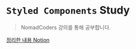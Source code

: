 # `Styled Components` Study

> NomadCoders 강의를 통해 공부합니다.

[정리한 내용 Notion](https://www.notion.so/xtring/Styled-Components-b223e27c0c2e4017ae676c22428a84c4)
